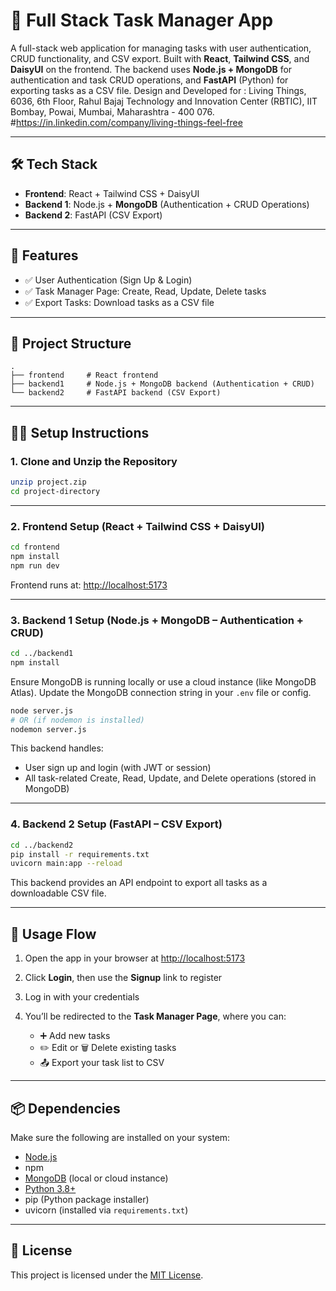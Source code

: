 # 📝 Full Stack Task Manager App

A full-stack web application for managing tasks with user authentication, CRUD functionality, and CSV export. Built with **React**, **Tailwind CSS**, and **DaisyUI** on the frontend. The backend uses **Node.js + MongoDB** for authentication and task CRUD operations, and **FastAPI** (Python) for exporting tasks as a CSV file. Design and Developed for : Living Things, 6036, 6th Floor, Rahul Bajaj Technology and Innovation Center (RBTIC), IIT Bombay, Powai, Mumbai, Maharashtra - 400 076. #https://in.linkedin.com/company/living-things-feel-free

---

## 🛠️ Tech Stack

* **Frontend**: React + Tailwind CSS + DaisyUI
* **Backend 1**: Node.js + **MongoDB** (Authentication + CRUD Operations)
* **Backend 2**: FastAPI (CSV Export)

---

## 🚀 Features

* ✅ User Authentication (Sign Up & Login)
* ✅ Task Manager Page: Create, Read, Update, Delete tasks
* ✅ Export Tasks: Download tasks as a CSV file

---

## 📂 Project Structure

```
.
├── frontend     # React frontend
├── backend1     # Node.js + MongoDB backend (Authentication + CRUD)
└── backend2     # FastAPI backend (CSV Export)
```

---

## 🧑‍💻 Setup Instructions

### 1. Clone and Unzip the Repository

```bash
unzip project.zip
cd project-directory
```

---

### 2. Frontend Setup (React + Tailwind CSS + DaisyUI)

```bash
cd frontend
npm install
npm run dev
```

Frontend runs at: [http://localhost:5173](http://localhost:5173)

---

### 3. Backend 1 Setup (Node.js + MongoDB – Authentication + CRUD)

```bash
cd ../backend1
npm install
```

Ensure MongoDB is running locally or use a cloud instance (like MongoDB Atlas).
Update the MongoDB connection string in your `.env` file or config.

```bash
node server.js
# OR (if nodemon is installed)
nodemon server.js
```

This backend handles:

* User sign up and login (with JWT or session)
* All task-related Create, Read, Update, and Delete operations (stored in MongoDB)

---

### 4. Backend 2 Setup (FastAPI – CSV Export)

```bash
cd ../backend2
pip install -r requirements.txt
uvicorn main:app --reload
```

This backend provides an API endpoint to export all tasks as a downloadable CSV file.

---

## 🔑 Usage Flow

1. Open the app in your browser at [http://localhost:5173](http://localhost:5173)
2. Click **Login**, then use the **Signup** link to register
3. Log in with your credentials
4. You’ll be redirected to the **Task Manager Page**, where you can:

   * ➕ Add new tasks
   * ✏️ Edit or 🗑️ Delete existing tasks
   * 📤 Export your task list to CSV

---

## 📦 Dependencies

Make sure the following are installed on your system:

* [Node.js](https://nodejs.org/)
* npm
* [MongoDB](https://www.mongodb.com/) (local or cloud instance)
* [Python 3.8+](https://www.python.org/)
* pip (Python package installer)
* uvicorn (installed via `requirements.txt`)

---

## 📃 License

This project is licensed under the [MIT License](LICENSE).
